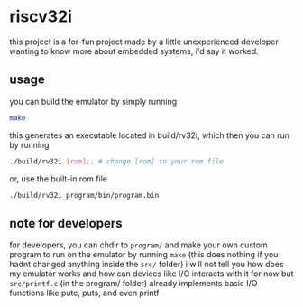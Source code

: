 # riscv32i
this project is a for-fun project made by a little  unexperienced developer wanting to know more about embedded systems, i'd say it worked.

## usage
you can build the emulator by simply running
```sh
make
```
this generates an executable located in build/rv32i, which then you can run by running
```sh
./build/rv32i [rom].. # change [rom] to your rom file
```
or, use the built-in rom file
```sh
./build/rv32i program/bin/program.bin
```
## note for developers
for developers, you can chdir to `program/` and make your own custom program to run on the emulator by running `make` (this  does nothing if you hadnt changed anything inside the `src/` folder)
i will not tell you how does my emulator works and how can devices like I/O interacts with it for now but `src/printf.c` (in the program/ folder) already implements basic I/O functions like putc, puts, and even printf
